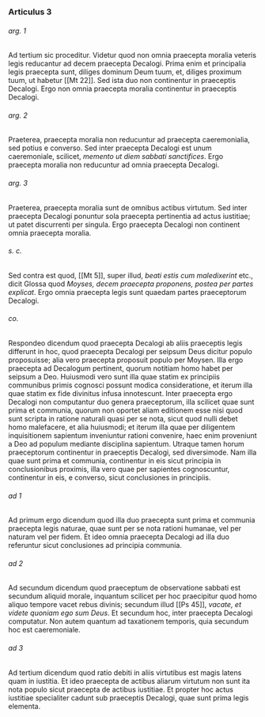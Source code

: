### Articulus 3

###### arg. 1
Ad tertium sic proceditur. Videtur quod non omnia praecepta moralia veteris legis reducantur ad decem praecepta Decalogi. Prima enim et principalia legis praecepta sunt, diliges dominum Deum tuum, et, diliges proximum tuum, ut habetur [[Mt 22]]. Sed ista duo non continentur in praeceptis Decalogi. Ergo non omnia praecepta moralia continentur in praeceptis Decalogi.

###### arg. 2
Praeterea, praecepta moralia non reducuntur ad praecepta caeremonialia, sed potius e converso. Sed inter praecepta Decalogi est unum caeremoniale, scilicet, *memento ut diem sabbati sanctifices*. Ergo praecepta moralia non reducuntur ad omnia praecepta Decalogi.

###### arg. 3
Praeterea, praecepta moralia sunt de omnibus actibus virtutum. Sed inter praecepta Decalogi ponuntur sola praecepta pertinentia ad actus iustitiae; ut patet discurrenti per singula. Ergo praecepta Decalogi non continent omnia praecepta moralia.

###### s. c.
Sed contra est quod, [[Mt 5]], super illud, *beati estis cum maledixerint* etc., dicit Glossa quod *Moyses, decem praecepta proponens, postea per partes explicat*. Ergo omnia praecepta legis sunt quaedam partes praeceptorum Decalogi.

###### co.
Respondeo dicendum quod praecepta Decalogi ab aliis praeceptis legis differunt in hoc, quod praecepta Decalogi per seipsum Deus dicitur populo proposuisse; alia vero praecepta proposuit populo per Moysen. Illa ergo praecepta ad Decalogum pertinent, quorum notitiam homo habet per seipsum a Deo. Huiusmodi vero sunt illa quae statim ex principiis communibus primis cognosci possunt modica consideratione, et iterum illa quae statim ex fide divinitus infusa innotescunt. Inter praecepta ergo Decalogi non computantur duo genera praeceptorum, illa scilicet quae sunt prima et communia, quorum non oportet aliam editionem esse nisi quod sunt scripta in ratione naturali quasi per se nota, sicut quod nulli debet homo malefacere, et alia huiusmodi; et iterum illa quae per diligentem inquisitionem sapientum inveniuntur rationi convenire, haec enim proveniunt a Deo ad populum mediante disciplina sapientum. Utraque tamen horum praeceptorum continentur in praeceptis Decalogi, sed diversimode. Nam illa quae sunt prima et communia, continentur in eis sicut principia in conclusionibus proximis, illa vero quae per sapientes cognoscuntur, continentur in eis, e converso, sicut conclusiones in principiis.

###### ad 1
Ad primum ergo dicendum quod illa duo praecepta sunt prima et communia praecepta legis naturae, quae sunt per se nota rationi humanae, vel per naturam vel per fidem. Et ideo omnia praecepta Decalogi ad illa duo referuntur sicut conclusiones ad principia communia.

###### ad 2
Ad secundum dicendum quod praeceptum de observatione sabbati est secundum aliquid morale, inquantum scilicet per hoc praecipitur quod homo aliquo tempore vacet rebus divinis; secundum illud [[Ps 45]], *vacate, et videte quoniam ego sum Deus*. Et secundum hoc, inter praecepta Decalogi computatur. Non autem quantum ad taxationem temporis, quia secundum hoc est caeremoniale.

###### ad 3
Ad tertium dicendum quod ratio debiti in aliis virtutibus est magis latens quam in iustitia. Et ideo praecepta de actibus aliarum virtutum non sunt ita nota populo sicut praecepta de actibus iustitiae. Et propter hoc actus iustitiae specialiter cadunt sub praeceptis Decalogi, quae sunt prima legis elementa.

